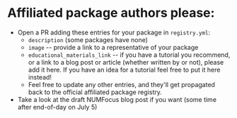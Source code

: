 # Affiliated package authors please:

+ Open a PR adding these entries for your package in `registry.yml`:
    * `description` (some packages have none)
    * `image` -- provide a link to a representative of your package
    * `educational_materials_link` -- if you have a tutorial you recommend, or a link to a blog post or article (whether written by or not), please add it here. If you have an idea for a tutorial feel free to put  it here instead!
    * Feel free to update any other entries, and they'll get propagated back to the official affiliated package registry.
+ Take a look at the draft NUMFocus blog post if you want (some time after end-of-day on July 5)
